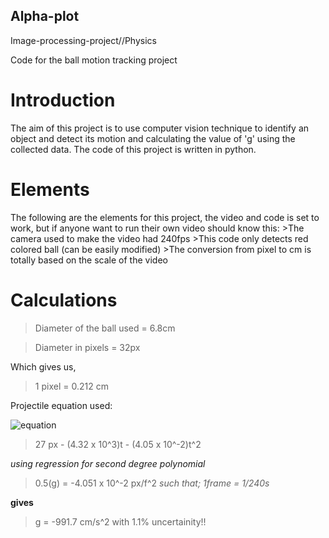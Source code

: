<h2>Alpha-plot</h2>
Image-processing-project//Physics 

Code for the ball motion tracking project

<h1>Introduction</h1>

<p>The aim of this project is to use computer vision technique to identify an object and detect its motion and calculating the value of 'g' using the collected data. The code of this project is written in python.</p>

<h1>Elements</h1>

<p>The following are the elements for this project, the video and code is set to work, but if anyone want to run their own video should know this:
>The camera used to make the video had 240fps
>This code only detects red colored ball (can be easily modified)
>The conversion from pixel to cm is totally based on the scale of the video


<h1>Calculations</h1>


> Diameter of the ball used = 6.8cm  

> Diameter in pixels = 32px  

Which gives us,
> 1 pixel = 0.212 cm

Projectile equation used: 

![equation](http://www.mathwords.com/p/p_assets/p108.gif)

> 27 px - (4.32 x 10^3)t -  (4.05 x 10^-2)t^2

<i>using regression for second degree polynomial</i>

> 0.5(g) = -4.051 x 10^-2 px/f^2 				<i>such that; 1frame = 1/240s </i>

<b>gives</b> 

> g = -991.7 cm/s^2 with 1.1% uncertainity!!






